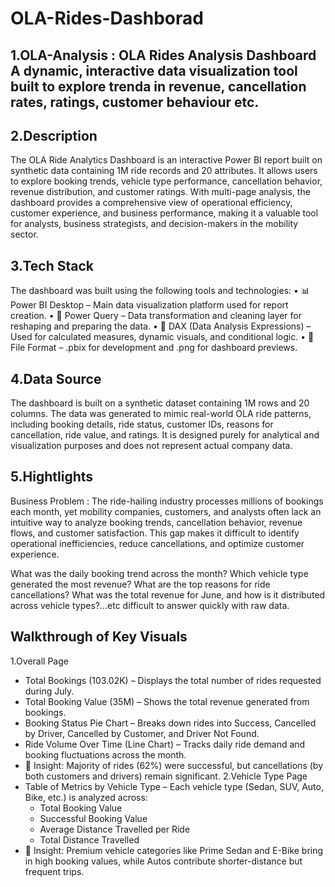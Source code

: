 # OLA-Rides-Dashborad
## 1.OLA-Analysis : OLA Rides Analysis Dashboard A dynamic, interactive data visualization tool built to explore trenda in revenue, cancellation rates, ratings, customer behaviour etc.

## 2.Description
The OLA Ride Analytics Dashboard is an interactive Power BI report built on synthetic data containing 1M ride records and 20 attributes. It allows users to explore booking trends, vehicle type performance, cancellation behavior, revenue distribution, and customer ratings. With multi-page analysis, the dashboard provides a comprehensive view of operational efficiency, customer experience, and business performance, making it a valuable tool for analysts, business strategists, and decision-makers in the mobility sector.

## 3.Tech Stack
The dashboard was built using the following tools and technologies:
• 📊 Power BI Desktop – Main data visualization platform used for report creation.
• 📂 Power Query – Data transformation and cleaning layer for reshaping and preparing the data.
• 🧠 DAX (Data Analysis Expressions) – Used for calculated measures, dynamic visuals, and conditional logic.
• 📁 File Format – .pbix for development and .png for dashboard previews.

## 4.Data Source
The dashboard is built on a synthetic dataset containing 1M rows and 20 columns. The data was generated to mimic real-world OLA ride patterns, including booking details, ride status, customer IDs, reasons for cancellation, ride value, and ratings. It is designed purely for analytical and visualization purposes and does not represent actual company data.

## 5.Hightlights
Business Problem : The ride-hailing industry processes millions of bookings each month, yet mobility companies, customers, and analysts often lack an intuitive way to analyze booking trends, cancellation behavior, revenue flows, and customer satisfaction. This gap makes it difficult to identify operational inefficiencies, reduce cancellations, and optimize customer experience.

What was the daily booking trend across the month?
Which vehicle type generated the most revenue?
What are the top reasons for ride cancellations?
What was the total revenue for June, and how is it distributed across vehicle types?...etc difficult to answer quickly with raw data.

## Walkthrough of Key Visuals
  1.Overall Page
  - Total Bookings (103.02K) – Displays the total number of rides requested during July.
  - Total Booking Value (35M) – Shows the total revenue generated from bookings.
  - Booking Status Pie Chart – Breaks down rides into Success, Cancelled by Driver, Cancelled by Customer, and Driver Not Found.
  - Ride Volume Over Time (Line Chart) – Tracks daily ride demand and booking fluctuations across the month.
  - 📌 Insight: Majority of rides (62%) were successful, but cancellations (by both customers and drivers) remain significant.
2.Vehicle Type Page
  - Table of Metrics by Vehicle Type – Each vehicle type (Sedan, SUV, Auto, Bike, etc.) is analyzed across:
     - Total Booking Value
     - Successful Booking Value
     - Average Distance Travelled per Ride
     - Total Distance Travelled
- 📌 Insight: Premium vehicle categories like Prime Sedan and E-Bike bring in high booking values, while Autos contribute shorter-distance but frequent trips.

